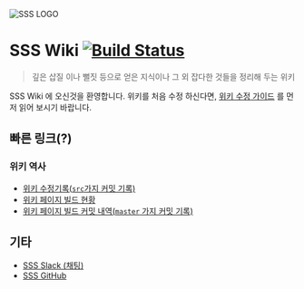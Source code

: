 ![SSS LOGO](https://avatars2.githubusercontent.com/u/20768166?v=3&s=200)
# SSS Wiki [![Build Status](https://travis-ci.org/skhu-sss/skhu-sss.github.io.svg?branch=src)](https://travis-ci.org/skhu-sss/skhu-sss.github.io)


> 깊은 삽질 이나 뻘짓 등으로 얻은 지식이나 그 외 잡다한 것들을 정리해 두는 위키

SSS Wiki 에 오신것을 환영합니다. 위키를 처음 수정 하신다면, [위키 수정 가이드](HowToEdit.md) 를 먼저 읽어 보시기 바랍니다.

## 빠른 링크(?)
### 위키 역사
- [위키 수정기록(`src`가지 커밋 기록)](https://github.com/skhu-sss/skhu-sss.github.io/commits/src)
- [위키 페이지 빌드 현황](https://travis-ci.org/skhu-sss/skhu-sss.github.io)
- [위키 페이지 빌드 커밋 내역(`master` 가지 커밋 기록)](https://github.com/skhu-sss/skhu-sss.github.io/tree/master)

## 기타
 - [SSS Slack (채팅)](https://sss-2016.slack.com/)
 - [SSS GitHub](https://github.com/skhu-sss)
